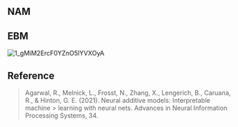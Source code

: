 ## NAM

## EBM

![1_gMiM2ErcF0YZnO5lYVXOyA](https://user-images.githubusercontent.com/42652705/173630390-811a6580-59f2-4e33-bd88-c8e527ae7e95.png)


## Reference

> Agarwal, R., Melnick, L., Frosst, N., Zhang, X., Lengerich, B., Caruana,
> R., & Hinton, G. E. (2021). Neural additive models: Interpretable machine > learning with neural nets. Advances in Neural Information Processing
> Systems, 34.
